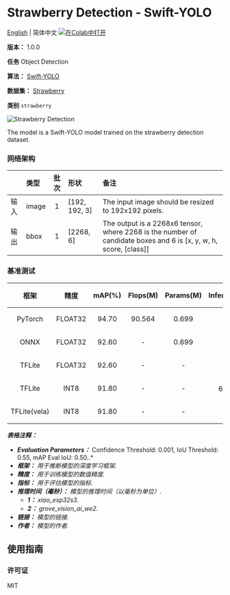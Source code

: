 # Strawberry Detection - Swift-YOLO

[English](../en/Strawberry_Detection_Swift-YOLO_192.md) | 简体中文 [![在Colab中打开](https://colab.research.google.com/assets/colab-badge.svg)](https://colab.research.google.com/github/seeed-studio/sscma-model-zoo/blob/main/notebooks/zh_CN/Strawberry_Detection_Swift-YOLO_192.ipynb)

**版本：** 1.0.0

**任务** Object Detection

**算法：** [Swift-YOLO](https://github.com/Seeed-Studio/ModelAssistant/blob/main/configs/swift_yolo/swift_yolo_tiny_1xb16_300e_coco.py)

**数据集：** [Strawberry](https://universe.roboflow.com/bbb-ynve2/caomei-i40aq/dataset/8)

**类别** `strawberry`

![Strawberry Detection](https://files.seeedstudio.com/sscma/static/detection_strawberry.png)

The model is a Swift-YOLO model trained on the strawberry detection dataset.

### 网络架构

|    | 类型    |  批次  | 形状            | 备注                                                                                                               |
|:---|:------|:----:|:--------------|:-----------------------------------------------------------------------------------------------------------------|
| 输入 | image |  1   | [192, 192, 3] | The input image should be resized to 192x192 pixels.                                                             |
| 输出 | bbox  |  1   | [2268, 6]     | The output is a 2268x6 tensor, where 2268 is the number of candidate boxes and 6 is [x, y, w, h, score, [class]] |
### 基准测试

|      框架      |   精度    |  mAP(%)  |  Flops(M)  |  Params(M)  |    Inference(ms)    |                                                       下载                                                       |      作者      |
|:------------:|:-------:|:--------:|:----------:|:-----------:|:-------------------:|:--------------------------------------------------------------------------------------------------------------:|:------------:|
|   PyTorch    | FLOAT32 |  94.70   |   90.564   |    0.699    |          -          |       [链接](https://files.seeedstudio.com/sscma/model_zoo/detection/strawberry/strawberry_detection.pth)        | Seeed Studio |
|     ONNX     | FLOAT32 |  92.60   |     -      |    0.699    |          -          |   [链接](https://files.seeedstudio.com/sscma/model_zoo/detection/strawberry/strawberry_detection_float32.onnx)   | Seeed Studio |
|    TFLite    | FLOAT32 |  92.60   |     -      |      -      |          -          |  [链接](https://files.seeedstudio.com/sscma/model_zoo/detection/strawberry/strawberry_detection_float32.tflite)  | Seeed Studio |
|    TFLite    |  INT8   |  91.80   |     -      |      -      | 616.0<sup>(1)</sup> |   [链接](https://files.seeedstudio.com/sscma/model_zoo/detection/strawberry/strawberry_detection_int8.tflite)    | Seeed Studio |
| TFLite(vela) |  INT8   |  91.80   |     -      |      -      |  45<sup>(2)</sup>   | [链接](https://files.seeedstudio.com/sscma/model_zoo/detection/strawberry/strawberry_detection_int8_vela.tflite) | Seeed Studio |

***表格注释：***

- ***Evaluation Parameters：***  Confidence Threshold: 0.001, IoU Threshold: 0.55, mAP Eval IoU: 0.50..*
- ***框架：** 用于推断模型的深度学习框架.*
- ***精度：** 用于训练模型的数值精度.*
- ***指标：** 用于评估模型的指标.*
- ***推理时间（毫秒）：** 模型的推理时间（以毫秒为单位）.*
  - ***1：** xiao_esp32s3.*
  - ***2：** grove_vision_ai_we2.*
- ***链接：** 模型的链接.*
- ***作者：** 模型的作者.*

## 使用指南

### 许可证

MIT

